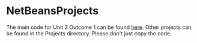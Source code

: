 # NetBeansProjects

The main code for Unit 3 Outcome 1 can be found [here](/Unit_3-Outcome_1/src/unit_3/outcome_1/). Other projects can be found in the Projects directory.
Please don't just copy the code.
